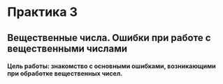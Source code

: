 # Практика 3

## Вещественные числа. Ошибки при работе с вещественными числами

#### Цель работы: знакомство с основными ошибками, возникающими при обработке вещественных чисел.
